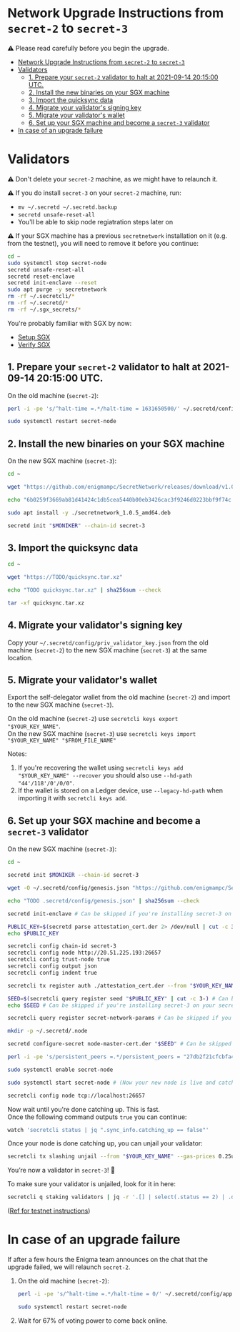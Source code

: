 # Network Upgrade Instructions from `secret-2` to `secret-3`

:warning: Please read carefully before you begin the upgrade.

- [Network Upgrade Instructions from `secret-2` to `secret-3`](#network-upgrade-instructions-from-secret-2-to-secret-3)
- [Validators](#validators)
  - [1. Prepare your `secret-2` validator to halt at 2021-09-14 20:15:00 UTC.](#1-prepare-your-secret-2-validator-to-halt-at-2021-09-14-201500-utc)
  - [2. Install the new binaries on your SGX machine](#2-install-the-new-binaries-on-your-sgx-machine)
  - [3. Import the quicksync data](#3-import-the-quicksync-data)
  - [4. Migrate your validator's signing key](#4-migrate-your-validators-signing-key)
  - [5. Migrate your validator's wallet](#5-migrate-your-validators-wallet)
  - [6. Set up your SGX machine and become a `secret-3` validator](#6-set-up-your-sgx-machine-and-become-a-secret-3-validator)
- [In case of an upgrade failure](#in-case-of-an-upgrade-failure)

# Validators

:warning: Don't delete your `secret-2` machine, as we might have to relaunch it.

:warning: If you do install `secret-3` on your `secret-2` machine, run:

- `mv ~/.secretd ~/.secretd.backup`
- `secretd unsafe-reset-all`
- You'll be able to skip node regiatration steps later on

:warning: If your SGX machine has a previous `secretnetwork` installation on it (e.g. from the testnet), you will need to remove it before you continue:

```bash
cd ~
sudo systemctl stop secret-node
secretd unsafe-reset-all
secretd reset-enclave
secretd init-enclave --reset
sudo apt purge -y secretnetwork
rm -rf ~/.secretcli/*
rm -rf ~/.secretd/*
rm -rf ~/.sgx_secrets/*
```

You're probably familiar with SGX by now:

- [Setup SGX](validators-and-full-nodes/setup-sgx.md)
- [Verify SGX](validators-and-full-nodes/verify-sgx.md)

## 1. Prepare your `secret-2` validator to halt at 2021-09-14 20:15:00 UTC.

On the old machine (`secret-2`):

```bash
perl -i -pe 's/^halt-time =.*/halt-time = 1631650500/' ~/.secretd/config/app.toml

sudo systemctl restart secret-node
```

## 2. Install the new binaries on your SGX machine

On the new SGX machine (`secret-3`):

```bash
cd ~

wget "https://github.com/enigmampc/SecretNetwork/releases/download/v1.0.5/secretnetwork_1.0.5_amd64.deb"

echo "6b0259f3669ab81d41424c1db5cea5440b00eb3426cac3f9246d0223bbf9f74c secretnetwork_1.0.5_amd64.deb" | sha256sum --check

sudo apt install -y ./secretnetwork_1.0.5_amd64.deb

secretd init "$MONIKER" --chain-id secret-3
```

## 3. Import the quicksync data

```bash
cd ~

wget "https://TODO/quicksync.tar.xz"

echo "TODO quicksync.tar.xz" | sha256sum --check

tar -xf quicksync.tar.xz
```

## 4. Migrate your validator's signing key

Copy your `~/.secretd/config/priv_validator_key.json` from the old machine (`secret-2`) to the new SGX machine (`secret-3`) at the same location.

## 5. Migrate your validator's wallet

Export the self-delegator wallet from the old machine (`secret-2`) and import to the new SGX machine (`secret-3`).

On the old machine (`secret-2`) use `secretcli keys export "$YOUR_KEY_NAME"`.  
On the new SGX machine (`secret-3`) use `secretcli keys import "$YOUR_KEY_NAME" "$FROM_FILE_NAME"`

Notes:

1. If you're recovering the wallet using `secretcli keys add "$YOUR_KEY_NAME" --recover` you should also use `--hd-path "44'/118'/0'/0/0"`.
2. If the wallet is stored on a Ledger device, use `--legacy-hd-path` when importing it with `secretcli keys add`.

## 6. Set up your SGX machine and become a `secret-3` validator

On the new SGX machine (`secret-3`):

```bash
cd ~

secretd init $MONIKER --chain-id secret-3

wget -O ~/.secretd/config/genesis.json "https://github.com/enigmampc/SecretNetwork/releases/download/v1.0.5/genesis.json"

echo "TODO .secretd/config/genesis.json" | sha256sum --check

secretd init-enclave # Can be skipped if you're installing secret-3 on your secret-2 machine

PUBLIC_KEY=$(secretd parse attestation_cert.der 2> /dev/null | cut -c 3-)
echo $PUBLIC_KEY

secretcli config chain-id secret-3
secretcli config node http://20.51.225.193:26657
secretcli config trust-node true
secretcli config output json
secretcli config indent true

secretcli tx register auth ./attestation_cert.der --from "$YOUR_KEY_NAME" --gas 250000 --gas-prices 0.25uscrt # Can be skipped if you're installing secret-3 on your secret-2 machine

SEED=$(secretcli query register seed "$PUBLIC_KEY" | cut -c 3-) # Can be skipped if you're installing secret-3 on your secret-2 machine
echo $SEED # Can be skipped if you're installing secret-3 on your secret-2 machine

secretcli query register secret-network-params # Can be skipped if you're installing secret-3 on your secret-2 machine

mkdir -p ~/.secretd/.node

secretd configure-secret node-master-cert.der "$SEED" # Can be skipped if you're installing secret-3 on your secret-2 machine

perl -i -pe 's/persistent_peers =.*/persistent_peers = "27db2f21cfcbfa40705d5c516858f51d5af07e03\@20.51.225.193:26656"/' ~/.secretd/config/config.toml

sudo systemctl enable secret-node

sudo systemctl start secret-node # (Now your new node is live and catching up)

secretcli config node tcp://localhost:26657
```

Now wait until you're done catching up. This is fast.  
Once the following command outputs `true` you can continue:

```bash
watch 'secretcli status | jq ".sync_info.catching_up == false"'
```

Once your node is done catching up, you can unjail your validator:

```bash
secretcli tx slashing unjail --from "$YOUR_KEY_NAME" --gas-prices 0.25uscrt
```

You’re now a validator in `secret-3`! :tada:

To make sure your validator is unjailed, look for it in here:

```bash
secretcli q staking validators | jq -r '.[] | select(.status == 2) | .description.moniker'
```

([Ref for testnet instructions](testnet/run-full-node-testnet.md))

# In case of an upgrade failure

If after a few hours the Enigma team announces on the chat that the upgrade failed, we will relaunch `secret-2`.

1. On the old machine (`secret-2`):

   ```bash
   perl -i -pe 's/^halt-time =.*/halt-time = 0/' ~/.secretd/config/app.toml

   sudo systemctl restart secret-node
   ```

2. Wait for 67% of voting power to come back online.
